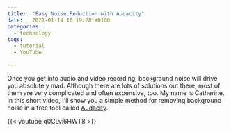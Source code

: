 ```yaml
---
title:  "Easy Noise Reduction with Audacity"
date:   2021-01-14 10:19:28 +0100
categories: 
  - technology
tags:
  - tutorial
  - YouTube

---
```


Once you get into audio and video recording, background noise will drive you absolutely mad. Although there are lots of solutions out there, most of them are very complicated and often expensive, too. My name is Catherine. In this short video, I'll show you a simple method for removing background noise in a free tool called [Audacity](https://www.audacityteam.org/).

{{< youtube q0CLvi6HWT8 >}} 